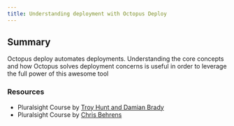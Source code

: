 ```yaml
---
title: Understanding deployment with Octopus Deploy
---
```


## Summary
Octopus deploy automates deployments. Understanding the core concepts and how Octopus solves deployment concerns is useful in order to leverage the full power of this awesome tool

### Resources
- Pluralsight Course by [Troy Hunt and Damian Brady](https://app.pluralsight.com/library/courses/play-by-play-modernize-with-octopus-deploy-troy-hunt-damian-brady/table-of-contents)
- Pluralsight Course by [Chris Behrens](https://app.pluralsight.com/library/courses/octopus-getting-started/table-of-contents)